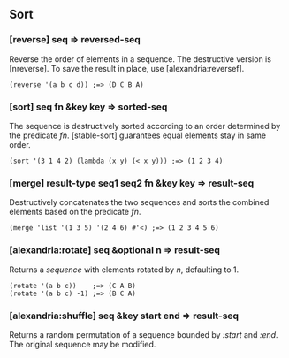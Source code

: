 ## Sort

### [reverse] seq => reversed-seq

Reverse the order of elements in a sequence. The destructive
version is [nreverse]. To save the result in place, use [alexandria:reversef].

~~~
(reverse '(a b c d)) ;=> (D C B A)
~~~

### [sort] seq fn &key key => sorted-seq

The sequence is destructively sorted according to an order
determined by the predicate *fn*. [stable-sort] guarantees
equal elements stay in same order.

~~~
(sort '(3 1 4 2) (lambda (x y) (< x y))) ;=> (1 2 3 4)
~~~

### [merge] result-type seq1 seq2 fn &key key => result-seq

Destructively concatenates the two sequences and sorts the
combined elements based on the predicate *fn*.

~~~
(merge 'list '(1 3 5) '(2 4 6) #'<) ;=> (1 2 3 4 5 6)
~~~

### [alexandria:rotate] seq &optional n => result-seq

Returns a *sequence* with elements rotated by *n*, defaulting to 1.

~~~
(rotate '(a b c))    ;=> (C A B)
(rotate '(a b c) -1) ;=> (B C A)
~~~

### [alexandria:shuffle] seq &key start end => result-seq

Returns a random permutation of a sequence bounded by *:start*
and *:end*. The original sequence may be modified.
